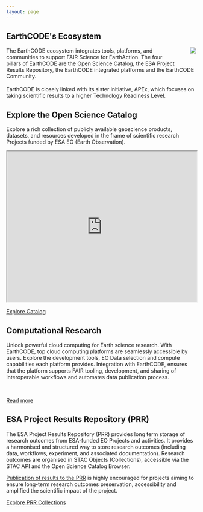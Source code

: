 ```yaml
---
layout: page
---
```


<section class="blue hero">

# EarthCODE's Ecosystem

<p><img src="/img/EarthCODE_Ecosystem.png" style="float: right; margin: 0 0 2rem 2rem"/>The EarthCODE ecosystem integrates tools, platforms, and communities to support FAIR Science for EarthAction. The four pillars of EarthCODE are the Open Science Catalog, the ESA Project Results Repository, the EarthCODE integrated platforms and the EarthCODE Community.
<br />
<br />
EarthCODE is closely linked with its sister initiative, APEx, which focuses on taking scientific results to a higher Technology Readiness Level.
</p>

</section>
<section class="dark-grey">

## Explore the Open Science Catalog

Explore a rich collection of publicly available geoscience products, datasets, and resources developed in the frame of scientific research Projects funded by ESA EO (Earth Observation).

<p><iframe src="https://opensciencedata.esa.int/stac-browser/#/" style="width: 100%; height: 400px"></iframe></p>

<a class="VPButton cta" href="https://opensciencedata.esa.int" target="_blank">Explore Catalog</a>

</section>
<section class="white">

## Computational Research
Unlock powerful cloud computing for Earth science research. With EarthCODE, top cloud computing platforms are seamlessly accessible by users. Explore the development tools, EO Data selection and compute capabilities each platform provides. Integration with EarthCODE, ensures that the platform supports FAIR tooling, development, and sharing of interoperable workflows and automates data publication process.

<esa-cards>
  <esa-card
    icon="<img src='https://hub-brands.eox.at/eurodatacube/EDC_logo_blue.svg' height='40' style='max-width: 100%; object-fit: contain' />"
    tag="Platform"
    title="Euro Data Cube"
    description="One-stop-shop for browsing, analysis and processing of EO data, from source up to the final product. A combination of several services: harness the power of the data cube, access and analyse all the most important Earth Observation data in one application <br /><br /><img src='/img/jupyterlab.svg' height='40' style='max-width: 100%; object-fit: contain' />"
    link="https://eurodatacube.hub.eox.at"
    action="Access"
  ></esa-card>
  <esa-card
    icon="<img src='https://cockpit.hub.eox.at//storage/uploads/2022/04/25/626656b44601dpolartep.png' height='40' style='max-width: 100%; object-fit: contain' />"
    tag="Platform"
    title="Polar TEP"
    description="The Polar Thematic Exploitation Platform (Polar TEP) provides a complete working environment where users can access algorithms and data remotely, obtain computing resources and tools that they might not otherwise have, and avoid the need to download and manage large volumes of data. <br /><br /><img src='/img/jupyterlab.svg' height='40' style='max-width: 100%; object-fit: contain' />"
    link="https://polartep.hub.eox.at"
    action="Access"
  ></esa-card>
  <esa-card
    icon="<img src='https://hub-brands.eox.at/earthsystemdatalab/cube_text_logo_v3.png' height='40' style='max-width: 100%; object-fit: contain' />"
    tag="Platform"
    title="DeepESDL"
    description="Virtual laboratory providing data, tools, and computational resources to efficiently implement comprehensive processing workflows for Earth System data. <br /><br /><img src='/img/jupyterlab.svg' height='40' style='max-width: 100%; object-fit: contain' />"
    link="https://deep.earthsystemdatalab.net/"
    action="Access"
  ></esa-card>
  <esa-card
    icon="<img src='https://yt3.googleusercontent.com/PCLRPUD26yLJ36YDuxzAQoI6qcquvOaJGbvEashY30eQzFp6rBRWALJFKIq3hwCJFn8shzDrBg=s160-c-k-c0x00ffffff-no-rj' height='40' style='max-width: 100%; object-fit: contain' />"
    tag="Platform"
    title="CDSE OpenEO"
    description="Standardised interfaces for easy access and processing of Earth observation data. With its versatile tools, you can effortlessly create new workflows or integrate them into existing ones. Discover how to unleash the full potential of Earth observation data with minimal code and maximum efficiency. <br /><br /><img src='https://openeo.org/images/openeo_navbar_logo.png' height='40' style='max-width: 100%; object-fit: contain' />"
    link="https://dataspace.copernicus.eu/analyse/openeo"
    action="Access"
  ></esa-card>
  <esa-card
    tag="Sponsorship"
    title="Network of Resources"
    description="To cover the costs specific to each EarthCODE integrated platform, you can apply for Network of Resources (NoR) sponsorship. To learn more about eligibility criteria and requirements associated with NoR Sponsorship, please visit the NoR Sponsorship page."
    link="https://nor-discover.org/"
    action="Request"
  ></esa-card>
</esa-cards>

<br />

<a class="VPButton cta primary" href="/computational-research">Read more</a>
</section>
<section class="dark-grey">

## ESA Project Results Repository (PRR)

The ESA Project Results Repository (PRR) provides long term storage of research outcomes from ESA-funded EO Projects and activities. It provides a harmonised and structured way to store research outcomes (including data, workflows, experiment, and associated documentation). Research outcomes are organised in STAC Objects (Collections), accessible via the STAC API and the Open Science Catalog Browser.

<a href="https://esa-earthcode.github.io/tutorials/index-1/">Publication of results to the PRR</a> is highly encouraged for projects aiming to ensure long-term research outcomes preservation, accessibility and amplified the scientific impact of the project.

<a class="VPButton cta primary" href="https://eoresults.esa.int/browser/#/external/eoresults.esa.int/stac">Explore PRR Collections</a>

</section>
